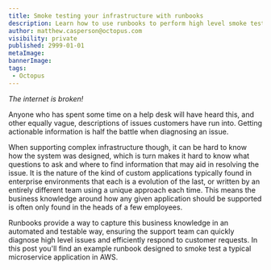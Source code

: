 ```yaml
---
title: Smoke testing your infrastructure with runbooks
description: Learn how to use runbooks to perform high level smoke tests against your applications and infrastructure
author: matthew.casperson@octopus.com
visibility: private
published: 2999-01-01
metaImage: 
bannerImage: 
tags:
 - Octopus
---
```


*The internet is broken!*

Anyone who has spent some time on a help desk will have heard this, and other equally vague, descriptions of issues customers have run into. Getting actionable information is half the battle when diagnosing an issue.

When supporting complex infrastructure though, it can be hard to know how the system was designed, which is turn makes it hard to know what questions to ask and where to find information that may aid in resolving the issue. It is the nature of the kind of custom applications typically found in enterprise environments that each is a evolution of the last, or written by an entirely different team using a unique approach each time. This means the business knowledge around how any given application should be supported is often only found in the heads of a few employees.

Runbooks provide a way to capture this business knowledge in an automated and testable way, ensuring the support team can quickly diagnose high level issues and efficiently respond to customer requests. In this post you'll find an example runbook designed to smoke test a typical microservice application in AWS.

